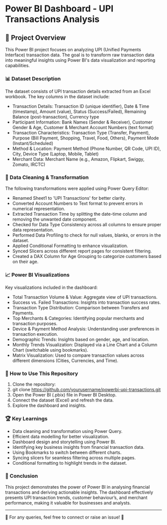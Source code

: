 # Power BI Dashboard - UPI Transactions Analysis
## 📌 Project Overview
This Power BI project focuses on analyzing UPI (Unified Payments Interface) transaction data. The goal is to transform raw transaction data into meaningful insights using Power BI's data visualization and reporting capabilities.
### 📊 Dataset Description
The dataset consists of UPI transaction details extracted from an Excel workbook. The key columns in the dataset include:
-	Transaction Details: Transaction ID (unique identifier), Date & Time (timestamp), Amount (value), Status (Success/Failed), Remaining Balance (post-transaction), Currency type 
-	Participant Information: Bank Names (Sender & Receiver), Customer Gender & Age, Customer & Merchant Account Numbers (text format) 
-	Transaction Characteristics: Transaction Type (Transfer, Payment), Purpose (Bill Payment, Shopping, Travel, Food, Others), Payment Mode (Instant/Scheduled) 
-	Method & Location: Payment Method (Phone Number, QR Code, UPI ID), City, Device Type (Laptop, Mobile, Tablet) 
-	Merchant Data: Merchant Name (e.g., Amazon, Flipkart, Swiggy, Zomato, IRCTC)

### 🔄 Data Cleaning & Transformation
The following transformations were applied using Power Query Editor:
-	Renamed Sheet1 to 'UPI Transactions' for better clarity.
-	Converted Account Numbers to Text format to prevent errors in numerical representation.
-	Extracted Transaction Time by splitting the date-time column and removing the unwanted date component.
-	Checked for Data Type Consistency across all columns to ensure proper data representation.
-	Performed Data Profiling to check for null values, blanks, or errors in the dataset.
-	Applied Conditional Formatting to enhance visualization.
-	Synced Slicers across different report pages for consistent filtering.
-	Created a DAX Column for Age Grouping to categorize customers based on their age.
### 📈 Power BI Visualizations
Key visualizations included in the dashboard:
-	Total Transaction Volume & Value: Aggregate view of UPI transactions.
-	Success vs. Failed Transactions: Insights into transaction success rates.
-	Transaction Type Distribution: Comparison between Transfers and Payments.
-	Top Merchants & Categories: Identifying popular merchants and transaction purposes.
-	Device & Payment Method Analysis: Understanding user preferences in transaction execution.
-	Demographic Trends: Insights based on gender, age, and location.
-	Monthly Trends Visualization: Displayed via a Line Chart and a Column Chart (switchable using bookmarks).
-	Matrix Visualization: Used to compare transaction values across different dimensions (Cities, Currencies, and Time).
### 🚀 How to Use This Repository
1.	Clone the repository: 
2.	git clone https://github.com/yourusername/powerbi-upi-transactions.git
3.	Open the Power BI (.pbix) file in Power BI Desktop.
4.	Connect the dataset (Excel) and refresh the data.
5.	Explore the dashboard and insights.
### 🏆 Key Learnings
-	Data cleaning and transformation using Power Query.
-	Efficient data modelling for better visualization.
-	Dashboard design and storytelling using Power BI.
-	Identifying key business insights from financial transaction data.
-	Using Bookmarks to switch between different charts.
-	Syncing slicers for seamless filtering across multiple pages.
-	Conditional formatting to highlight trends in the dataset.
### 📢 Conclusion
This project demonstrates the power of Power BI in analysing financial transactions and deriving actionable insights. The dashboard effectively presents UPI transaction trends, customer behaviour’s, and merchant performance, making it valuable for businesses and analysts.
________________________________________
📌 For any queries, feel free to connect or raise an issue! 🚀


